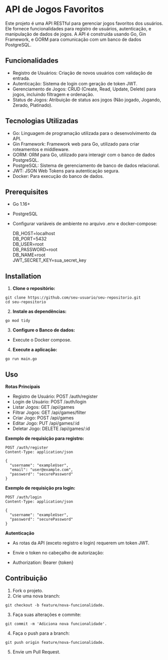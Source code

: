 # API de Jogos Favoritos

Este projeto é uma API RESTful para gerenciar jogos favoritos dos usuários. Ele fornece funcionalidades para registro de usuários, autenticação, e manipulação de dados de jogos. A API é construída usando Go, Gin Framework, e GORM para comunicação com um banco de dados PostgreSQL.


## Funcionalidades

- Registro de Usuários: Criação de novos usuários com validação de entrada.
- Autenticação: Sistema de login com geração de token JWT.
- Gerenciamento de Jogos: CRUD (Create, Read, Update, Delete) para jogos, incluindo filtragem e ordenação.
- Status de Jogos: Atribuição de status aos jogos (Não jogado, Jogando, Zerado, Platinado).

## Tecnologias Utilizadas

- Go: Linguagem de programação utilizada para o desenvolvimento da API.
- Gin Framework: Framework web para Go, utilizado para criar roteamentos e middleware.
- GORM: ORM para Go, utilizado para interagir com o banco de dados PostgreSQL.
- PostgreSQL: Sistema de gerenciamento de banco de dados relacional.
- JWT: JSON Web Tokens para autenticação segura.
- Docker: Para execução do banco de dados.

## Prerequisites

- Go 1.16+
- PostgreSQL
- Configurar variáveis de ambiente no arquivo .env e docker-compose:

  DB_HOST=localhost <br/>
  DB_PORT=5432 <br/>
  DB_USER=root <br/>
  DB_PASSWORD=root <br/>
  DB_NAME=root <br/>
  JWT_SECRET_KEY=sua_secret_key

## Installation

1. **Clone o repositório:**
  ```
  git clone https://github.com/seu-usuario/seu-repositorio.git
  cd seu-repositorio
  ```

2. **Instale as dependências:**
  ```
  go mod tidy
  ```


3. **Configure o Banco de dados:**
  - Execute o Docker compose.


4. **Execute a aplicação:**
  ```
  go run main.go
  ```

## Uso

**Rotas Principais**
- Registro de Usuário: POST /auth/register
- Login de Usuário: POST /auth/login
- Listar Jogos: GET /api/games
- Filtrar Jogos: GET /api/games/filter
- Criar Jogo: POST /api/games
- Editar Jogo: PUT /api/games/:id
- Deletar Jogo: DELETE /api/games/:id

**Exemplo de requisição para registro:**

```
POST /auth/register
Content-Type: application/json

{
  "username": "exampleUser",
  "email": "user@example.com",
  "password": "securePassword"
}
```

**Exemplo de requisição pra login:**
```
POST /auth/login
Content-Type: application/json

{
  "username": "exampleUser",
  "password": "securePassword"
}
```

**Autenticação**

- As rotas da API (exceto registro e login) requerem um token JWT.

- Envie o token no cabeçalho de autorização:

- Authorization: Bearer {token}

## Contribuição

1. Fork o projeto.
2. Crie uma nova branch: 
  ```
  git checkout -b feature/nova-funcionalidade.
  ```
3. Faça suas alterações e commite:
  ```
  git commit -m 'Adiciona nova funcionalidade'.
  ```
4. Faça o push para a branch:
  ```
  git push origin feature/nova-funcionalidade.
  ```
5. Envie um Pull Request.